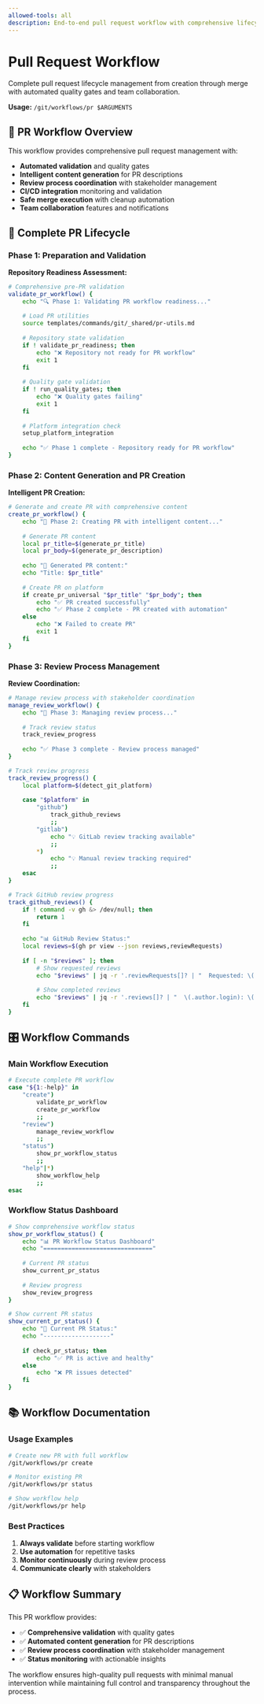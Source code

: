 ```yaml
---
allowed-tools: all
description: End-to-end pull request workflow with comprehensive lifecycle management
---
```


# Pull Request Workflow

Complete pull request lifecycle management from creation through merge with automated quality gates and team collaboration.

**Usage:** `/git/workflows/pr $ARGUMENTS`

## 🎯 PR Workflow Overview

This workflow provides comprehensive pull request management with:

- **Automated validation** and quality gates
- **Intelligent content generation** for PR descriptions
- **Review process coordination** with stakeholder management
- **CI/CD integration** monitoring and validation
- **Safe merge execution** with cleanup automation
- **Team collaboration** features and notifications

## 🔄 Complete PR Lifecycle

### Phase 1: Preparation and Validation

**Repository Readiness Assessment:**
```bash
# Comprehensive pre-PR validation
validate_pr_workflow() {
    echo "🔍 Phase 1: Validating PR workflow readiness..."
    
    # Load PR utilities
    source templates/commands/git/_shared/pr-utils.md
    
    # Repository state validation
    if ! validate_pr_readiness; then
        echo "❌ Repository not ready for PR workflow"
        exit 1
    fi
    
    # Quality gate validation
    if ! run_quality_gates; then
        echo "❌ Quality gates failing"
        exit 1
    fi
    
    # Platform integration check
    setup_platform_integration
    
    echo "✅ Phase 1 complete - Repository ready for PR workflow"
}
```

### Phase 2: Content Generation and PR Creation

**Intelligent PR Creation:**
```bash
# Generate and create PR with comprehensive content
create_pr_workflow() {
    echo "🚀 Phase 2: Creating PR with intelligent content..."
    
    # Generate PR content
    local pr_title=$(generate_pr_title)
    local pr_body=$(generate_pr_description)
    
    echo "📝 Generated PR content:"
    echo "Title: $pr_title"
    
    # Create PR on platform
    if create_pr_universal "$pr_title" "$pr_body"; then
        echo "✅ PR created successfully"
        echo "✅ Phase 2 complete - PR created with automation"
    else
        echo "❌ Failed to create PR"
        exit 1
    fi
}
```

### Phase 3: Review Process Management

**Review Coordination:**
```bash
# Manage review process with stakeholder coordination
manage_review_workflow() {
    echo "👥 Phase 3: Managing review process..."
    
    # Track review status
    track_review_progress
    
    echo "✅ Phase 3 complete - Review process managed"
}

# Track review progress
track_review_progress() {
    local platform=$(detect_git_platform)
    
    case "$platform" in
        "github")
            track_github_reviews
            ;;
        "gitlab")
            echo "💡 GitLab review tracking available"
            ;;
        *)
            echo "💡 Manual review tracking required"
            ;;
    esac
}

# Track GitHub review progress
track_github_reviews() {
    if ! command -v gh &> /dev/null; then
        return 1
    fi
    
    echo "📊 GitHub Review Status:"
    local reviews=$(gh pr view --json reviews,reviewRequests)
    
    if [ -n "$reviews" ]; then
        # Show requested reviews
        echo "$reviews" | jq -r '.reviewRequests[]? | "  Requested: \(.login)"'
        
        # Show completed reviews
        echo "$reviews" | jq -r '.reviews[]? | "  \(.author.login): \(.state)"'
    fi
}
```

## 🎛️ Workflow Commands

### Main Workflow Execution
```bash
# Execute complete PR workflow
case "${1:-help}" in
    "create")
        validate_pr_workflow
        create_pr_workflow
        ;;
    "review")
        manage_review_workflow
        ;;
    "status")
        show_pr_workflow_status
        ;;
    "help"|*)
        show_workflow_help
        ;;
esac
```

### Workflow Status Dashboard
```bash
# Show comprehensive workflow status
show_pr_workflow_status() {
    echo "📊 PR Workflow Status Dashboard"
    echo "==============================="
    
    # Current PR status
    show_current_pr_status
    
    # Review progress
    show_review_progress
}

# Show current PR status
show_current_pr_status() {
    echo "🎯 Current PR Status:"
    echo "-------------------"
    
    if check_pr_status; then
        echo "✅ PR is active and healthy"
    else
        echo "❌ PR issues detected"
    fi
}
```

## 📚 Workflow Documentation

### Usage Examples
```bash
# Create new PR with full workflow
/git/workflows/pr create

# Monitor existing PR
/git/workflows/pr status

# Show workflow help
/git/workflows/pr help
```

### Best Practices
1. **Always validate** before starting workflow
2. **Use automation** for repetitive tasks
3. **Monitor continuously** during review process
4. **Communicate clearly** with stakeholders

## 📋 Workflow Summary

This PR workflow provides:

- ✅ **Comprehensive validation** with quality gates
- ✅ **Automated content generation** for PR descriptions
- ✅ **Review process coordination** with stakeholder management
- ✅ **Status monitoring** with actionable insights

The workflow ensures high-quality pull requests with minimal manual intervention while maintaining full control and transparency throughout the process.
